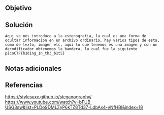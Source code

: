 ## Objetivo

## Solución
```
Aqui se nos introduce a la estenografia, la cual es una forma de ocultar informacion en un archivo ordinario, hay varios tipos de esta, como de texto, imagen etc, aqui lo que tenemos es una imagen y con un decodificador obtenemos la bandera, la cual fue la siguiente
picoCTF{h1d1ng_1n_th3_b1t5}
```
## Notas adicionales
## Referencias
https://stylesuxx.github.io/steganography/
https://www.youtube.com/watch?v=bFUB-USG3sw&list=PLDo9DMLZyP6kTZ8Td37-LdbAx4-yNfHBl&index=18